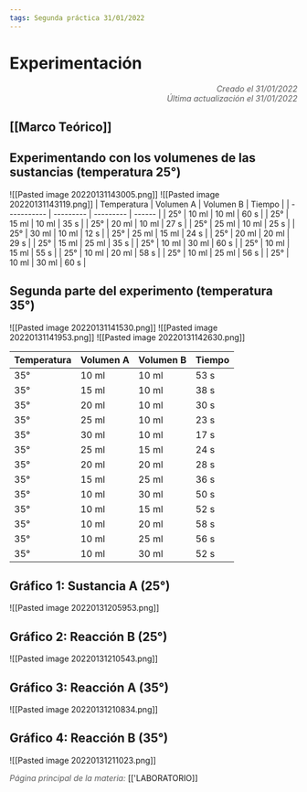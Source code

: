 ```yaml
---
tags: Segunda práctica 31/01/2022
---
```


# Experimentación
<div style="text-align: right; opacity: 0.7; font-style: italic;">Creado el 31/01/2022</div>
<div style="text-align: right; opacity: 0.7; font-style: italic;">Última actualización el 31/01/2022</div>

## [[Marco Teórico]]

## Experimentando con los volumenes de las sustancias (temperatura 25°)
![[Pasted image 20220131143005.png]]
![[Pasted image 20220131143119.png]]
| Temperatura | Volumen A | Volumen B | Tiempo |
| ----------- | --------- | --------- | ------ |
| 25°         | 10 ml     | 10 ml     | 60 s   |
| 25°         | 15 ml     | 10 ml     | 35 s   |
| 25°         | 20 ml     | 10 ml     | 27 s   |
| 25°         | 25 ml     | 10 ml     | 25 s   |
| 25°         | 30 ml     | 10 ml     | 12 s   |
| 25°         | 25 ml     | 15 ml     | 24 s   |
| 25°         | 20 ml     | 20 ml     | 29 s   |
| 25°         | 15 ml     | 25 ml     | 35 s   |
| 25°         | 10 ml     | 30 ml     | 60 s   |
| 25°         | 10 ml     | 15 ml     | 55 s   |
| 25°         | 10 ml     | 20 ml     | 58 s   |
| 25°         | 10 ml     | 25 ml     | 56 s   |
| 25°         | 10 ml     | 30 ml     | 60 s   | 

## Segunda parte del experimento (temperatura 35°)


![[Pasted image 20220131141530.png]]
![[Pasted image 20220131141953.png]]
![[Pasted image 20220131142630.png]]

| Temperatura | Volumen A | Volumen B | Tiempo |
| ----------- | --------- | --------- | ------ |
| 35°         | 10 ml     | 10 ml     | 53 s   |
| 35°         | 15 ml     | 10 ml     | 38 s   |
| 35°         | 20 ml     | 10 ml     | 30 s   |
| 35°         | 25 ml     | 10 ml     | 23 s   |
| 35°         | 30 ml     | 10 ml     | 17 s   |
| 35°         | 25 ml     | 15 ml     | 24 s   |
| 35°         | 20 ml     | 20 ml     | 28 s   |
| 35°         | 15 ml     | 25 ml     | 36 s   |
| 35°         | 10 ml     | 30 ml     | 50 s   |
| 35°         | 10 ml     | 15 ml     | 52 s   |
| 35°         | 10 ml     | 20 ml     | 58 s   |
| 35°         | 10 ml     | 25 ml     | 56 s   |
| 35°         | 10 ml     | 30 ml     | 52 s   |

## Gráfico 1: Sustancia A (25°)
![[Pasted image 20220131205953.png]]

## Gráfico 2: Reacción B (25°)
![[Pasted image 20220131210543.png]]
## Gráfico 3: Reacción A (35°)
![[Pasted image 20220131210834.png]]
## Gráfico 4: Reacción B (35°)
![[Pasted image 20220131211023.png]]

<span style="opacity: 0.7; font-style: italic;">Página principal de la materia:</span> [['LABORATORIO]]